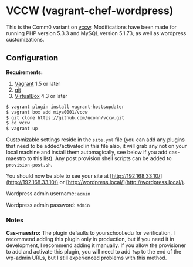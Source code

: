 # VCCW (vagrant-chef-wordpress)

This is the Comm0 variant on [vccw](http://vccw.cc/).  Modifications have been made for running PHP version 5.3.3 and MySQL version 5.1.73, as well as wordpress customizations.

## Configuration

**Requirements:**

1. [Vagrant](https://www.vagrantup.com/downloads.html) 1.5 or later
1. [git](https://git-scm.com/)
1. [VirtualBox](https://www.virtualbox.org/wiki/Downloads) 4.3 or later

```bash
$ vagrant plugin install vagrant-hostsupdater
$ vagrant box add miya0001/vccw
$ git clone https://github.com/uconn/vccw.git
$ cd vccw
$ vagrant up
```

Customizable settings reside in the `site.yml` file (you can add any plugins that need to be added/activated in this file also, it will grab any not on your local machine and install them automagically, see below if you add cas-maestro to this list).  Any post provision shell scripts can be added to `provision-post.sh`.

You should now be able to see your site at [http://192.168.33.10/](http://192.168.33.10/) or [http://wordpress.local/](http://wordpress.local/).

Wordpress admin username: `admin`

Wordpress admin password: `admin`

### Notes

**Cas-maestro:** The plugin defaults to yourschool.edu for verification, I recommend adding this plugin only in production, but if you need it in development, I recommend adding it manually.  If you allow the provisioner to add and activate this plugin, you will need to add `?wp` to the end of the wp-admin URLs, but I still experienced problems with this method.